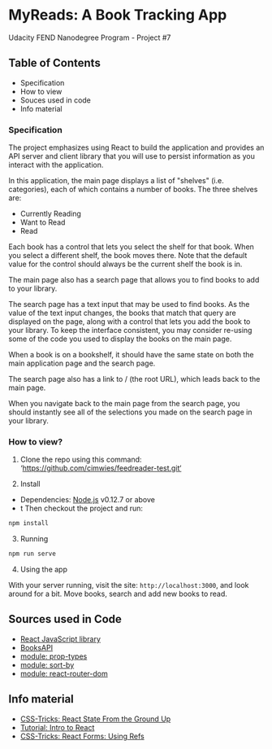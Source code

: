 # MyReads: A Book Tracking App

Udacity FEND Nanodegree Program - Project #7

## Table of Contents

* Specification
* How to view
* Souces used in code
* Info material

### Specification

The project emphasizes using React to build the application and provides an API server and client library that you will use to persist information as you interact with the application. 

In this application, the main page displays a list of "shelves" (i.e. categories), each of which contains a number of books. The three shelves are:

* Currently Reading
* Want to Read
* Read

Each book has a control that lets you select the shelf for that book. When you select a different shelf, the book moves there. Note that the default value for the control should always be the current shelf the book is in.

The main page also has a search page that allows you to find books to add to your library.

The search page has a text input that may be used to find books. As the value of the text input changes, the books that match that query are displayed on the page, along with a control that lets you add the book to your library. To keep the interface consistent, you may consider re-using some of the code you used to display the books on the main page.

When a book is on a bookshelf, it should have the same state on both the main application page and the search page.

The search page also has a link to / (the root URL), which leads back to the main page.

When you navigate back to the main page from the search page, you should instantly see all of the selections you made on the search page in your library.




### How to view?

1. Clone the repo using this command:
‘https://github.com/cimwies/feedreader-test.git‘ 

2. Install
* Dependencies: [Node.js](https://nodejs.org/en/) v0.12.7 or above
* t
Then checkout the project and run:

```sh
npm install
```

3. Running

```sh
npm run serve
```
4. Using the app

With your server running, visit the site: `http://localhost:3000`, and look around for a bit. Move books, search and add new books to read.


## Sources used in Code

* [React JavaScript library](https://reactjs.org/)
* [BooksAPI](https://reactnd-books-api.udacity.com)
* [module: prop-types](https://reactjs.org/docs/typechecking-with-proptypes.html)
* [module: sort-by](https://www.npmjs.com/package/sort-by)
* [module: react-router-dom](https://www.npmjs.com/package/react-router-dom)


## Info material

* [CSS-Tricks: React State From the Ground Up](https://css-tricks.com/react-state-from-the-ground-up/)
* [Tutorial: Intro to React](https://reactjs.org/tutorial/tutorial.html)
* [CSS-Tricks: React Forms: Using Refs](https://css-tricks.com/react-forms-using-refs/)
